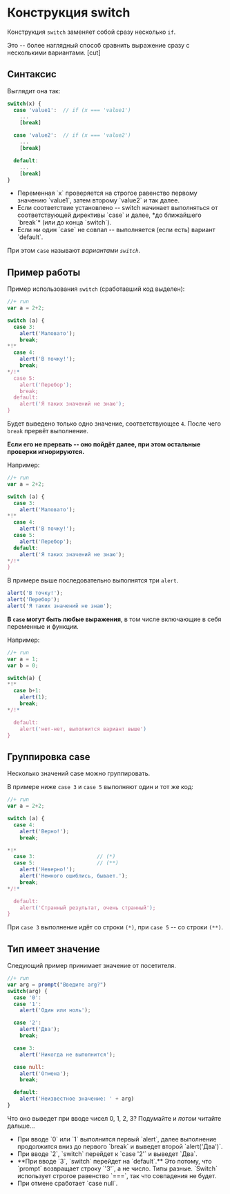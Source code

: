 # Конструкция switch

Конструкция `switch` заменяет собой сразу несколько `if`.

Это -- более наглядный способ сравнить выражение сразу с несколькими вариантами.
[cut]
## Синтаксис

Выглядит она так:

```js
switch(x) {
  case 'value1':  // if (x === 'value1')
    ...
    [break]

  case 'value2':  // if (x === 'value2')
    ...
    [break]

  default:
    ...
    [break]
}
```

<ul>
<li>
Переменная `x` проверяется на строгое равенство первому значению `value1`, затем второму `value2` и так далее. 
</li>
<li>
Если соответствие установлено -- switch начинает выполняться от соответствующей директивы `case` и далее, *до ближайшего `break`* (или до конца `switch`).
</li>
<li>
Если ни один `case` не совпал -- выполняетcя (если есть) вариант `default`.
</li>
</ul>

При этом `case` называют *вариантами `switch`*. 

## Пример работы   

Пример использования `switch` (сработавший код выделен):

```js
//+ run
var a = 2+2;

switch (a) {
  case 3:
    alert('Маловато');
    break;
*!*
  case 4:
    alert('В точку!');
    break;
*/!*
  case 5:
    alert('Перебор');
    break;
  default:
    alert('Я таких значений не знаю');
}
```

Будет выведено только одно значение, соответствующее `4`. После чего `break` прервёт выполнение.

**Если его не прервать -- оно пойдёт далее, при этом остальные проверки игнорируются.**

Например:

```js
//+ run
var a = 2+2;

switch (a) {
  case 3:
    alert('Маловато');
*!*
  case 4:
    alert('В точку!');
  case 5:
    alert('Перебор');
  default:
    alert('Я таких значений не знаю');
*/!*
}
```

В примере выше  последовательно выполнятся три `alert`.

```js
alert('В точку!');
alert('Перебор');
alert('Я таких значений не знаю');
```

**В `case` могут быть любые выражения**, в том числе включающие в себя переменные и функции.

Например:

```js
//+ run
var a = 1;
var b = 0;

switch(a) {
*!*
  case b+1:
    alert(1);
    break;
*/!*

  default:
    alert('нет-нет, выполнится вариант выше')
}
```

## Группировка case

Несколько значений case можно группировать.

В примере ниже `case 3` и `case 5`  выполняют один и тот же код:

```js
//+ run
var a = 2+2;

switch (a) {
  case 4:
    alert('Верно!');
    break;

*!*
  case 3:                    // (*)
  case 5:                    // (**)
    alert('Неверно!');
    alert('Немного ошиблись, бывает.');
    break;
*/!*

  default:
    alert('Странный результат, очень странный');
}
```

При `case 3` выполнение идёт со строки `(*)`, при `case 5` -- со строки `(**)`.

## Тип имеет значение   

Следующий пример принимает значение от посетителя.

```js
//+ run
var arg = prompt("Введите arg?")
switch(arg) {
  case '0':
  case '1':
    alert('Один или ноль');

  case '2':
    alert('Два');
    break;

  case 3:
    alert('Никогда не выполнится');

  case null: 
    alert('Отмена');
    break;

  default:
    alert('Неизвестное значение: ' + arg)
}
```

Что оно выведет при вводе чисел 0, 1, 2, 3? Подумайте и *потом* читайте дальше...

<ul>
<li>При вводе `0` или `1` выполнится первый `alert`, далее выполнение продолжится вниз до первого `break` и выведет второй `alert('Два')`.</li>
<li>При вводе `2`, `switch` перейдет к `case '2'` и выведет `Два`.</li>
<li>**При вводе `3`, `switch` перейдет на `default`.** Это потому, что `prompt` возвращает строку `'3'`, а не число. Типы разные. `Switch` использует строгое равенство `===`, так что совпадения не будет.</li>
<li>При отмене сработает `case null`.</li>
</ul>

